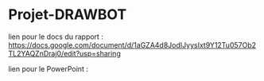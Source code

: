 # Projet-DRAWBOT

lien pour le docs du rapport : https://docs.google.com/document/d/1aGZA4d8JodIJyysIxt9Y12Tu057Ob2TL2YAQZnDraj0/edit?usp=sharing

lien pour le PowerPoint : 
